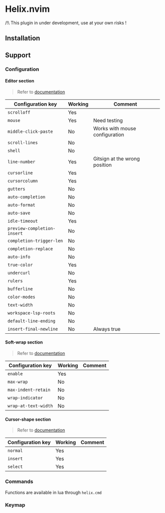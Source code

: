 # Helix.nvim

/!\ This plugin in under development, use at your own risks !

## Installation

## Support

### Configuration

#### Editor section

> Refer to [documentation](https://docs.helix-editor.com/configuration.html#editor-section)

| Configuration key           | Working | Comment                                                                     |
| --------------------------- | ------- | --------------------------------------------------------------------------- |
| `scrolloff`                 | Yes     |                                                                             |
| `mouse`                     | Yes     | Need testing                                                                |
| `middle-click-paste`        | No      | Works with mouse configuration                                              |
| `scroll-lines`              | No      |                                                                             |
| `shell`                     | No      |                                                                             |
| `line-number`               | Yes     | Gitsign at the wrong position                                               |
| `cursorline`                | Yes     |                                                                             |
| `cursorcolumn`              | Yes     |                                                                             |
| `gutters`                   | No      |                                                                             |
| `auto-completion`           | No      |                                                                             |
| `auto-format`               | No      |                                                                             |
| `auto-save`                 | No      |                                                                             |
| `idle-timeout`              | Yes     |                                                                             |
| `preview-completion-insert` | No      |                                                                             |
| `completion-trigger-len`    | No      |                                                                             |
| `completion-replace`        | No      |                                                                             |
| `auto-info`                 | No      |                                                                             |
| `true-color`                | Yes     |                                                                             |
| `undercurl`                 | No      |                                                                             |
| `rulers`                    | Yes     |                                                                             |
| `bufferline`                | No      |                                                                             |
| `color-modes`               | No      |                                                                             |
| `text-width`                | No      |                                                                             |
| `workspace-lsp-roots`       | No      |                                                                             |
| `default-line-ending`       | No      |                                                                             |
| `insert-final-newline`      | No      | Always true                                                                 |

#### Soft-wrap section

> Refer to [documentation](https://docs.helix-editor.com/configuration.html#editorsoft-wrap-section)

| Configuration key           | Working | Comment                                                                     |
| --------------------------- | ------- | --------------------------------------------------------------------------- |
| `enable`                    | Yes     |                                                                             |
| `max-wrap`                  | No      |                                                                             |
| `max-indent-retain`         | No      |                                                                             |
| `wrap-indicator`            | No      |                                                                             |
| `wrap-at-text-width`        | No      |                                                                             |

#### Cursor-shape section

> Refer to [documentation](https://docs.helix-editor.com/configuration.html#editorcursor-shape-section)

| Configuration key           | Working | Comment                                                                     |
| --------------------------- | ------- | --------------------------------------------------------------------------- |
| `normal`                    | Yes     |                                                                             |
| `insert`                    | Yes     |                                                                             |
| `select`                    | Yes     |                                                                             |

### Commands

Functions are available in lua through `helix.cmd`

### Keymap

